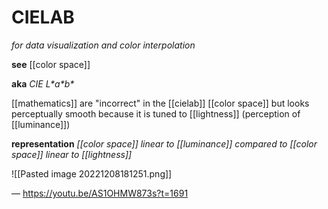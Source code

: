 # CIELAB

_for data visualization and color interpolation_

**see** [[color space]]

**aka** _CIE L\*a\*b\*_

[[mathematics]] are "incorrect" in the [[cielab]] [[color space]] but looks perceptually smooth because it is tuned to [[lightness]] (perception of [[luminance]])

**representation** _[[color space]] linear to [[luminance]] compared to [[color space]] linear to [[lightness]]_

![[Pasted image 20221208181251.png]]

&mdash; <https://youtu.be/AS1OHMW873s?t=1691>
